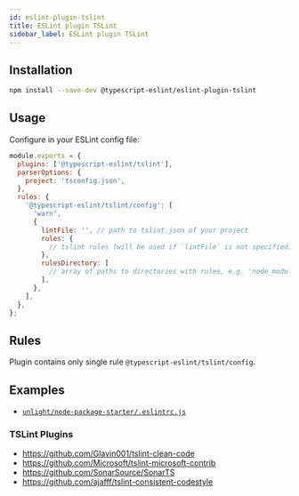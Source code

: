 ```yaml
---
id: eslint-plugin-tslint
title: ESLint plugin TSLint
sidebar_label: ESLint plugin TSLint
---
```


## Installation

```bash npm2yarn
npm install --save-dev @typescript-eslint/eslint-plugin-tslint
```

## Usage

Configure in your ESLint config file:

```js title=".eslintrc.js"
module.exports = {
  plugins: ['@typescript-eslint/tslint'],
  parserOptions: {
    project: 'tsconfig.json',
  },
  rules: {
    '@typescript-eslint/tslint/config': [
      'warn',
      {
        lintFile: '', // path to tslint.json of your project
        rules: {
          // tslint rules (will be used if `lintFile` is not specified)
        },
        rulesDirectory: [
          // array of paths to directories with rules, e.g. 'node_modules/tslint/lib/rules' (will be used if `lintFile` is not specified)
        ],
      },
    ],
  },
};
```

## Rules

Plugin contains only single rule `@typescript-eslint/tslint/config`.

## Examples

- [`unlight/node-package-starter/.eslintrc.js`](https://github.com/unlight/node-package-starter/blob/master/.eslintrc.js)

### TSLint Plugins

- https://github.com/Glavin001/tslint-clean-code
- https://github.com/Microsoft/tslint-microsoft-contrib
- https://github.com/SonarSource/SonarTS
- https://github.com/ajafff/tslint-consistent-codestyle
